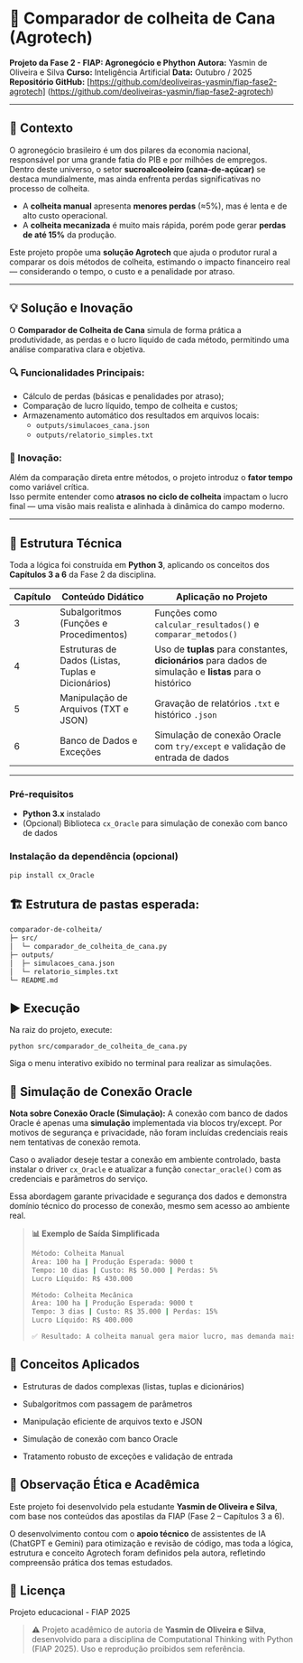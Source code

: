 # 🌾 Comparador de colheita de Cana (Agrotech)
**Projeto da Fase 2 - FIAP: Agronegócio e Phython**
**Autora:** Yasmin de Oliveira e Silva
**Curso:** Inteligência Artificial
**Data:** Outubro / 2025
**Repositório GitHub:** [https://github.com/deoliveiras-yasmin/fiap-fase2-agrotech] (https://github.com/deoliveiras-yasmin/fiap-fase2-agrotech)

---

## 🧭 Contexto

O agronegócio brasileiro é um dos pilares da economia nacional, responsável por uma grande fatia do PIB e por milhões de empregos.  
Dentro deste universo, o setor **sucroalcooleiro (cana-de-açúcar)** se destaca mundialmente, mas ainda enfrenta perdas significativas no processo de colheita.

- A **colheita manual** apresenta **menores perdas** (≈5%), mas é lenta e de alto custo operacional.  
- A **colheita mecanizada** é muito mais rápida, porém pode gerar **perdas de até 15%** da produção.

Este projeto propõe uma **solução Agrotech** que ajuda o produtor rural a comparar os dois métodos de colheita, estimando o impacto financeiro real — considerando o tempo, o custo e a penalidade por atraso.

---

## 💡 Solução e Inovação

O **Comparador de Colheita de Cana** simula de forma prática a produtividade, as perdas e o lucro líquido de cada método, permitindo uma análise comparativa clara e objetiva.

### 🔍 Funcionalidades Principais:
- Cálculo de perdas (básicas e penalidades por atraso);
- Comparação de lucro líquido, tempo de colheita e custos;
- Armazenamento automático dos resultados em arquivos locais:
  - `outputs/simulacoes_cana.json`
  - `outputs/relatorio_simples.txt`

### 🌱 Inovação:
Além da comparação direta entre métodos, o projeto introduz o **fator tempo** como variável crítica.  
Isso permite entender como **atrasos no ciclo de colheita** impactam o lucro final — uma visão mais realista e alinhada à dinâmica do campo moderno.

---

## 🧩 Estrutura Técnica

Toda a lógica foi construída em **Python 3**, aplicando os conceitos dos **Capítulos 3 a 6** da Fase 2 da disciplina.

| Capítulo | Conteúdo Didático | Aplicação no Projeto |
|-----------|-------------------|----------------------|
| 3 | Subalgoritmos (Funções e Procedimentos) | Funções como `calcular_resultados()` e `comparar_metodos()` |
| 4 | Estruturas de Dados (Listas, Tuplas e Dicionários) | Uso de **tuplas** para constantes, **dicionários** para dados de simulação e **listas** para o histórico |
| 5 | Manipulação de Arquivos (TXT e JSON) | Gravação de relatórios `.txt` e histórico `.json` |
| 6 | Banco de Dados e Exceções | Simulação de conexão Oracle com `try/except` e validação de entrada de dados |

---

### Pré-requisitos
- **Python 3.x** instalado  
- (Opcional) Biblioteca `cx_Oracle` para simulação de conexão com banco de dados

### Instalação da dependência (opcional)
```bash
pip install cx_Oracle
```

## 🏗️ Estrutura de pastas esperada:
```bash
comparador-de-colheita/
├─ src/
│  └─ comparador_de_colheita_de_cana.py
├─ outputs/
│  ├─ simulacoes_cana.json
│  └─ relatorio_simples.txt
└─ README.md
```

## ▶️ Execução

Na raiz do projeto, execute:

`python src/comparador_de_colheita_de_cana.py`

Siga o menu interativo exibido no terminal para realizar as simulações.

## 💾 Simulação de Conexão Oracle

**Nota sobre Conexão Oracle (Simulação):**
A conexão com banco de dados Oracle é apenas uma **simulação** implementada via blocos try/except.
Por motivos de segurança e privacidade, não foram incluídas credenciais reais nem tentativas de conexão remota.

Caso o avaliador deseje testar a conexão em ambiente controlado, basta instalar o driver `cx_Oracle` e atualizar a função `conectar_oracle()` com as credenciais e parâmetros do serviço.

Essa abordagem garante privacidade e segurança dos dados e demonstra domínio técnico do processo de conexão, mesmo sem acesso ao ambiente real.

> **📊 Exemplo de Saída Simplificada**
>
>```bash
> Método: Colheita Manual
> Área: 100 ha | Produção Esperada: 9000 t
> Tempo: 10 dias | Custo: R$ 50.000 | Perdas: 5%
> Lucro Líquido: R$ 430.000
>
> Método: Colheita Mecânica
> Área: 100 ha | Produção Esperada: 9000 t
> Tempo: 3 dias | Custo: R$ 35.000 | Perdas: 15%
> Lucro Líquido: R$ 400.000
>
> ✅ Resultado: A colheita manual gera maior lucro, mas demanda mais tempo.
>```

## 🧠 Conceitos Aplicados

- Estruturas de dados complexas (listas, tuplas e dicionários)

- Subalgoritmos com passagem de parâmetros

- Manipulação eficiente de arquivos texto e JSON

- Simulação de conexão com banco Oracle

- Tratamento robusto de exceções e validação de entrada

## 🤖 Observação Ética e Acadêmica

Este projeto foi desenvolvido pela estudante **Yasmin de Oliveira e Silva**, com base nos conteúdos das apostilas da FIAP (Fase 2 – Capítulos 3 a 6).

O desenvolvimento contou com o **apoio técnico** de assistentes de IA (ChatGPT e Gemini) para otimização e revisão de código, mas toda a lógica, estrutura e conceito Agrotech foram definidos pela autora, refletindo compreensão prática dos temas estudados.

## 📜 Licença

Projeto educacional - FIAP 2025

> ⚠️ Projeto acadêmico de autoria de **Yasmin de Oliveira e Silva**, desenvolvido para a disciplina de Computational Thinking with Python (FIAP 2025). Uso e reprodução proibidos sem referência.